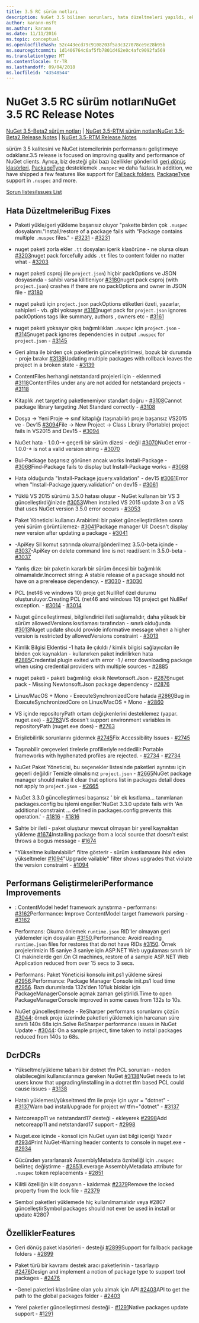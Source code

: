 ```yaml
---
title: 3.5 RC sürüm notları
description: NuGet 3.5 bilinen sorunları, hata düzeltmeleri yapıldı, eklenen özellikler ve dcr RC sürüm notları.
author: karann-msft
ms.author: karann
ms.date: 11/11/2016
ms.topic: conceptual
ms.openlocfilehash: 52c443ecd79c9108203f5a3c327078ce9e28b95b
ms.sourcegitcommit: 1d1406764c6af5fb7801d462e0c4afc9092fa569
ms.translationtype: MT
ms.contentlocale: tr-TR
ms.lasthandoff: 09/04/2018
ms.locfileid: "43548544"
---
```

# <a name="nuget-35-rc-release-notes"></a><span data-ttu-id="50ff1-103">NuGet 3.5 RC sürüm notları</span><span class="sxs-lookup"><span data-stu-id="50ff1-103">NuGet 3.5 RC Release Notes</span></span>

<span data-ttu-id="50ff1-104">[NuGet 3.5-Beta2 sürüm notları](../release-notes/nuget-3.5-Beta2.md) | [NuGet 3.5-RTM sürüm notları](../release-notes/nuget-3.5-RTM.md)</span><span class="sxs-lookup"><span data-stu-id="50ff1-104">[NuGet 3.5-Beta2 Release Notes](../release-notes/nuget-3.5-Beta2.md) | [NuGet 3.5-RTM Release Notes](../release-notes/nuget-3.5-RTM.md)</span></span>

<span data-ttu-id="50ff1-105">sürüm 3.5 kalitesini ve NuGet istemcilerinin performansını geliştirmeye odaklanır.</span><span class="sxs-lookup"><span data-stu-id="50ff1-105">3.5 release is focused on improving quality and performance of NuGet clients.</span></span> <span data-ttu-id="50ff1-106">Ayrıca, biz desteği gibi bazı özellikler gönderildi [geri dönüş klasörleri](https://github.com/NuGet/Home/issues/2899), [PackageType](https://github.com/NuGet/Home/issues/2476) desteklemek `.nuspec` ve daha fazlası.</span><span class="sxs-lookup"><span data-stu-id="50ff1-106">In addition, we have shipped a few features like support for [Fallback folders](https://github.com/NuGet/Home/issues/2899), [PackageType](https://github.com/NuGet/Home/issues/2476) support in `.nuspec` and more.</span></span>

[<span data-ttu-id="50ff1-107">Sorun listesi</span><span class="sxs-lookup"><span data-stu-id="50ff1-107">Issues List</span></span>](https://github.com/NuGet/Home/issues?q=is%3Aissue+is%3Aclosed+milestone%3A%223.5%20RC")

## <a name="bug-fixes"></a><span data-ttu-id="50ff1-108">Hata Düzeltmeleri</span><span class="sxs-lookup"><span data-stu-id="50ff1-108">Bug Fixes</span></span>

* <span data-ttu-id="50ff1-109">Paketi yükle/geri yükleme başarısız oluyor "pakette birden çok `.nuspec` dosyalarını."</span><span class="sxs-lookup"><span data-stu-id="50ff1-109">Install/restore of a package fails with "Package contains multiple `.nuspec` files."</span></span><span data-ttu-id="50ff1-110"> - [#3231](https://github.com/NuGet/Home/issues/3231)</span><span class="sxs-lookup"><span data-stu-id="50ff1-110"> - [#3231](https://github.com/NuGet/Home/issues/3231)</span></span>

* <span data-ttu-id="50ff1-111">nuget paketi zorla ekler `.tt` dosyaları içerik klasörüne - ne olursa olsun [#3203](https://github.com/NuGet/Home/issues/3203)</span><span class="sxs-lookup"><span data-stu-id="50ff1-111">nuget pack forcefully adds `.tt` files to content folder no matter what - [#3203](https://github.com/NuGet/Home/issues/3203)</span></span>

* <span data-ttu-id="50ff1-112">nuget paketi csproj (ile `project.json`) hiçbir packOptions ve JSON dosyasında - sahibi varsa kilitleniyor [#3180](https://github.com/NuGet/Home/issues/3180)</span><span class="sxs-lookup"><span data-stu-id="50ff1-112">nuget pack csproj (with `project.json`) crashes if there are no packOptions and owner in JSON file - [#3180](https://github.com/NuGet/Home/issues/3180)</span></span>

* <span data-ttu-id="50ff1-113">nuget paketi için `project.json` packOptions etiketleri özeti, yazarlar, sahipleri - vb. gibi yoksayar [#3161](https://github.com/NuGet/Home/issues/3161)</span><span class="sxs-lookup"><span data-stu-id="50ff1-113">nuget pack for `project.json` ignores packOptions tags like summary, authors , owners etc - [#3161](https://github.com/NuGet/Home/issues/3161)</span></span>

* <span data-ttu-id="50ff1-114">nuget paketi yoksayar çıkış bağımlılıkları `.nuspec` için `project.json`  -  [#3145](https://github.com/NuGet/Home/issues/3145)</span><span class="sxs-lookup"><span data-stu-id="50ff1-114">nuget pack ignores dependencies in output `.nuspec` for `project.json` - [#3145](https://github.com/NuGet/Home/issues/3145)</span></span>

* <span data-ttu-id="50ff1-115">Geri alma ile birden çok paketlerin güncelleştirilmesi, bozuk bir durumda - proje bırakır [#3139](https://github.com/NuGet/Home/issues/3139)</span><span class="sxs-lookup"><span data-stu-id="50ff1-115">Updating multiple packages with rollback leaves the project in a broken state - [#3139](https://github.com/NuGet/Home/issues/3139)</span></span>

* <span data-ttu-id="50ff1-116">ContentFiles herhangi netstandard projeleri için - eklenmedi [#3118](https://github.com/NuGet/Home/issues/3118)</span><span class="sxs-lookup"><span data-stu-id="50ff1-116">ContentFiles under any are not added for netstandard projects - [#3118](https://github.com/NuGet/Home/issues/3118)</span></span>

* <span data-ttu-id="50ff1-117">Kitaplık .net targeting paketlenemiyor standart doğru - [#3108](https://github.com/NuGet/Home/issues/3108)</span><span class="sxs-lookup"><span data-stu-id="50ff1-117">Cannot package library targeting .Net Standard correctly - [#3108](https://github.com/NuGet/Home/issues/3108)</span></span>

* <span data-ttu-id="50ff1-118">Dosya -> Yeni Proje -> sınıf kitaplığı (taşınabilir) proje başarısız VS2015 ve - Dev15 [#3094](https://github.com/NuGet/Home/issues/3094)</span><span class="sxs-lookup"><span data-stu-id="50ff1-118">File -> New Project -> Class Library (Portable) project fails in VS2015 and Dev15 - [#3094](https://github.com/NuGet/Home/issues/3094)</span></span>

* <span data-ttu-id="50ff1-119">NuGet hata - 1.0.0-\* geçerli bir sürüm dizesi - değil [#3070](https://github.com/NuGet/Home/issues/3070)</span><span class="sxs-lookup"><span data-stu-id="50ff1-119">NuGet error - 1.0.0-\* is not a valid version string - [#3070](https://github.com/NuGet/Home/issues/3070)</span></span>

* <span data-ttu-id="50ff1-120">Bul-Package başarısız görünen ancak works Install-Package - [#3068](https://github.com/NuGet/Home/issues/3068)</span><span class="sxs-lookup"><span data-stu-id="50ff1-120">Find-Package fails to display but Install-Package works - [#3068](https://github.com/NuGet/Home/issues/3068)</span></span>

* <span data-ttu-id="50ff1-121">Hata olduğunda "Install-Package jquery.validation" - dev15 [#3061](https://github.com/NuGet/Home/issues/3061)</span><span class="sxs-lookup"><span data-stu-id="50ff1-121">Error when "Install-Package jquery.validation" on dev15 - [#3061](https://github.com/NuGet/Home/issues/3061)</span></span>

* <span data-ttu-id="50ff1-122">Yüklü VS 2015 sürümü 3.5.0 hatası oluşur - NuGet kullanan bir VS 3 güncelleştirdiğinizde [#3053](https://github.com/NuGet/Home/issues/3053)</span><span class="sxs-lookup"><span data-stu-id="50ff1-122">When installed VS 2015 update 3 on a VS that uses NuGet version 3.5.0 error occurs - [#3053](https://github.com/NuGet/Home/issues/3053)</span></span>

* <span data-ttu-id="50ff1-123">Paket Yöneticisi kullanıcı Arabirimi: bir paket güncelleştirdikten sonra yeni sürüm görüntülemez- [#3041](https://github.com/NuGet/Home/issues/3041)</span><span class="sxs-lookup"><span data-stu-id="50ff1-123">Package manager UI: Doesn't display new version after updating a package - [#3041](https://github.com/NuGet/Home/issues/3041)</span></span>

* <span data-ttu-id="50ff1-124">-ApiKey Sil komut satırında okuma/gönderilmez 3.5.0-beta içinde - [#3037](https://github.com/NuGet/Home/issues/3037)</span><span class="sxs-lookup"><span data-stu-id="50ff1-124">-ApiKey on delete command line is not read/sent in 3.5.0-beta - [#3037](https://github.com/NuGet/Home/issues/3037)</span></span>

* <span data-ttu-id="50ff1-125">Yanlış dize: bir paketin kararlı bir sürüm öncesi bir bağımlılık olmamalıdır.</span><span class="sxs-lookup"><span data-stu-id="50ff1-125">Incorrect string: A stable release of a package should not have on a prerelease dependency.</span></span><span data-ttu-id="50ff1-126"> - [#3030](https://github.com/NuGet/Home/issues/3030)</span><span class="sxs-lookup"><span data-stu-id="50ff1-126"> - [#3030](https://github.com/NuGet/Home/issues/3030)</span></span>

* <span data-ttu-id="50ff1-127">PCL (net46 ve windows 10) proje get NullRef özel durumu oluşturuluyor.</span><span class="sxs-lookup"><span data-stu-id="50ff1-127">Creating PCL (net46 and windows 10) project get NullRef exception.</span></span><span data-ttu-id="50ff1-128"> - [#3014](https://github.com/NuGet/Home/issues/3014)</span><span class="sxs-lookup"><span data-stu-id="50ff1-128"> - [#3014](https://github.com/NuGet/Home/issues/3014)</span></span>

* <span data-ttu-id="50ff1-129">Nuget güncelleştirmesi, bilgilendirici ileti sağlamalıdır, daha yüksek bir sürüm allowedVersions kısıtlaması tarafından - sınırlı olduğunda [#3013](https://github.com/NuGet/Home/issues/3013)</span><span class="sxs-lookup"><span data-stu-id="50ff1-129">Nuget update should provide informative message when a higher version is restricted by allowedVersions constraint - [#3013](https://github.com/NuGet/Home/issues/3013)</span></span>

* <span data-ttu-id="50ff1-130">Kimlik Bilgisi Eklentisi -1 hata ile çıkıldı / kimlik bilgisi sağlayıcıları ile birden çok kaynakları - kullanırken paket indirilirken hata [#2885](https://github.com/NuGet/Home/issues/2885)</span><span class="sxs-lookup"><span data-stu-id="50ff1-130">Credential plugin exited with error -1 / error downloading package when using credential providers with multiple sources - [#2885](https://github.com/NuGet/Home/issues/2885)</span></span>

* <span data-ttu-id="50ff1-131">nuget paketi - paketi bağımlılığı eksik Newtonsoft.Json - [#2876](https://github.com/NuGet/Home/issues/2876)</span><span class="sxs-lookup"><span data-stu-id="50ff1-131">nuget pack - Missing Newtonsoft.Json package dependency - [#2876](https://github.com/NuGet/Home/issues/2876)</span></span>

* <span data-ttu-id="50ff1-132">Linux/MacOS + Mono - ExecuteSynchronizedCore hatada [#2860](https://github.com/NuGet/Home/issues/2860)</span><span class="sxs-lookup"><span data-stu-id="50ff1-132">Bug in ExecuteSynchronizedCore on Linux/MacOS + Mono - [#2860](https://github.com/NuGet/Home/issues/2860)</span></span>

* <span data-ttu-id="50ff1-133">VS içinde repositoryPath ortam değişkenlerini desteklemez (yapar. nuget.exe) - [#2763](https://github.com/NuGet/Home/issues/2763)</span><span class="sxs-lookup"><span data-stu-id="50ff1-133">VS doesn't support environment variables in repositoryPath (nuget.exe does) - [#2763](https://github.com/NuGet/Home/issues/2763)</span></span>

* <span data-ttu-id="50ff1-134">Erişilebilirlik sorunlarını gidermek [#2745](https://github.com/NuGet/Home/issues/2745)</span><span class="sxs-lookup"><span data-stu-id="50ff1-134">Fix Accessibility Issues - [#2745](https://github.com/NuGet/Home/issues/2745)</span></span>

* <span data-ttu-id="50ff1-135">Taşınabilir çerçeveleri tirelerle profilleriyle reddedilir.</span><span class="sxs-lookup"><span data-stu-id="50ff1-135">Portable frameworks with hyphenated profiles are rejected.</span></span><span data-ttu-id="50ff1-136"> - [#2734](https://github.com/NuGet/Home/issues/2734)</span><span class="sxs-lookup"><span data-stu-id="50ff1-136"> - [#2734](https://github.com/NuGet/Home/issues/2734)</span></span>

* <span data-ttu-id="50ff1-137">NuGet Paket Yöneticisi, bu seçenekler listesinde paketleri ayrıntısı için geçerli değildir Temizle olmalısınız `project.json`  -  [#2665](https://github.com/NuGet/Home/issues/2665)</span><span class="sxs-lookup"><span data-stu-id="50ff1-137">NuGet package manager should make it clear that options list in packages detail does not apply to `project.json` - [#2665](https://github.com/NuGet/Home/issues/2665)</span></span>

* <span data-ttu-id="50ff1-138">NuGet 3.3.0 güncelleştirmesi başarısız ' bir ek kısıtlama... tanımlanan packages.config bu işlemi engeller.'</span><span class="sxs-lookup"><span data-stu-id="50ff1-138">NuGet 3.3.0 update fails with 'An additional constraint ... defined in packages.config prevents this operation.'</span></span><span data-ttu-id="50ff1-139"> - [#1816](https://github.com/NuGet/Home/issues/1816)</span><span class="sxs-lookup"><span data-stu-id="50ff1-139"> - [#1816](https://github.com/NuGet/Home/issues/1816)</span></span>

* <span data-ttu-id="50ff1-140">Sahte bir ileti - paket oluşturur mevcut olmayan bir yerel kaynaktan yükleme [#1674](https://github.com/NuGet/Home/issues/1674)</span><span class="sxs-lookup"><span data-stu-id="50ff1-140">Installing package from a local source that doesn't exist throws a bogus message - [#1674](https://github.com/NuGet/Home/issues/1674)</span></span>

* <span data-ttu-id="50ff1-141">"Yükseltme kullanılabilir" filtre gösterir - sürüm kısıtlamasını ihlal eden yükseltmeler [#1094](https://github.com/NuGet/Home/issues/1094)</span><span class="sxs-lookup"><span data-stu-id="50ff1-141">"Upgrade vailable" filter shows upgrades that violate the version constraint - [#1094](https://github.com/NuGet/Home/issues/1094)</span></span>

## <a name="performance-improvements"></a><span data-ttu-id="50ff1-142">Performans Geliştirmeleri</span><span class="sxs-lookup"><span data-stu-id="50ff1-142">Performance Improvements</span></span>

* <span data-ttu-id="50ff1-143">: ContentModel hedef framework ayrıştırma - performansı [#3162](https://github.com/NuGet/Home/issues/3162)</span><span class="sxs-lookup"><span data-stu-id="50ff1-143">Performance: Improve ContentModel target framework parsing - [#3162](https://github.com/NuGet/Home/issues/3162)</span></span>

* <span data-ttu-id="50ff1-144">Performans: Okuma önlemek `runtime.json` RID'ler olmayan geri yüklemeler için dosyaları [#3150](https://github.com/NuGet/Home/issues/3150).</span><span class="sxs-lookup"><span data-stu-id="50ff1-144">Performance: Avoid reading `runtime.json` files for restores that do not have RIDs [#3150](https://github.com/NuGet/Home/issues/3150).</span></span> <span data-ttu-id="50ff1-145">Örnek projelerimizin 15 saniye 3 saniye için ASP.NET Web uygulaması sınırlı bir CI makinelerde geri.</span><span class="sxs-lookup"><span data-stu-id="50ff1-145">On CI machines, restore of a sample ASP.NET Web Application reduced from over 15 secs to 3 secs.</span></span>

* <span data-ttu-id="50ff1-146">Performans: Paket Yöneticisi konsolu init.ps1 yükleme süresi [#2956](https://github.com/NuGet/Home/issues/2956).</span><span class="sxs-lookup"><span data-stu-id="50ff1-146">Performance: Package Manager Console init.ps1 load time [#2956](https://github.com/NuGet/Home/issues/2956).</span></span> <span data-ttu-id="50ff1-147">Bazı durumlarda 132s'den 10'luk bloklar için PackageManagerConsole açmak zaman geliştirildi.</span><span class="sxs-lookup"><span data-stu-id="50ff1-147">Time to open PackageManagerConsole improved in some cases from 132s to 10s.</span></span>

* <span data-ttu-id="50ff1-148">NuGet güncelleştirmede - ReSharper performans sorunlarını çözün [#3044](https://github.com/NuGet/Home/issues/3044): örnek proje üzerinde paketleri yüklemek için harcanan süre sınırlı 140s 68s için.</span><span class="sxs-lookup"><span data-stu-id="50ff1-148">Solve ReSharper performance issues in NuGet Update - [#3044](https://github.com/NuGet/Home/issues/3044): On a sample project, time taken to install packages reduced from 140s to 68s.</span></span>

## <a name="dcrs"></a><span data-ttu-id="50ff1-149">Dcr</span><span class="sxs-lookup"><span data-stu-id="50ff1-149">DCRs</span></span>

* <span data-ttu-id="50ff1-150">Yükseltme/yükleme tabanlı bir dotnet tfm PCL sorunları - neden olabileceğini kullanıcılarınıza gereken NuGet [#3138](https://github.com/NuGet/Home/issues/3138)</span><span class="sxs-lookup"><span data-stu-id="50ff1-150">NuGet needs to let users know that upgrading/installing in a dotnet tfm based PCL could cause issues - [#3138](https://github.com/NuGet/Home/issues/3138)</span></span>

* <span data-ttu-id="50ff1-151">Hatalı yüklemesi/yükseltmesi tfm ile proje için uyar = "dotnet" - [#3137](https://github.com/NuGet/Home/issues/3137)</span><span class="sxs-lookup"><span data-stu-id="50ff1-151">Warn bad install/upgrade for project w/ tfm="dotnet" - [#3137](https://github.com/NuGet/Home/issues/3137)</span></span>

* <span data-ttu-id="50ff1-152">Netcoreapp11 ve netstandard17 desteği - ekleyerek [#2998](https://github.com/NuGet/Home/issues/2998)</span><span class="sxs-lookup"><span data-stu-id="50ff1-152">Add netcoreapp11 and netstandard17 support - [#2998](https://github.com/NuGet/Home/issues/2998)</span></span>

* <span data-ttu-id="50ff1-153">Nuget.exe içinde - konsol için NuGet uyarı üst bilgi içeriği Yazdır [#2934](https://github.com/NuGet/Home/issues/2934)</span><span class="sxs-lookup"><span data-stu-id="50ff1-153">Print NuGet-Warning header contents to console in nuget.exe - [#2934](https://github.com/NuGet/Home/issues/2934)</span></span>

* <span data-ttu-id="50ff1-154">Gücünden yararlanarak AssemblyMetadata özniteliği için `.nuspec` belirteç değiştirme - [#2851](https://github.com/NuGet/Home/issues/2851)</span><span class="sxs-lookup"><span data-stu-id="50ff1-154">Leverage AssemblyMetadata attribute for `.nuspec` token replacements - [#2851](https://github.com/NuGet/Home/issues/2851)</span></span>

* <span data-ttu-id="50ff1-155">Kilitli özelliğin kilit dosyanın - kaldırmak [#2379](https://github.com/NuGet/Home/issues/2379)</span><span class="sxs-lookup"><span data-stu-id="50ff1-155">Remove the locked property from the lock file - [#2379](https://github.com/NuGet/Home/issues/2379)</span></span>

* <span data-ttu-id="50ff1-156">Sembol paketleri yüklemede hiç kullanılmamalıdır veya #2807 güncelleştir</span><span class="sxs-lookup"><span data-stu-id="50ff1-156">Symbol packages should not ever be used in install or update #2807</span></span>

## <a name="features"></a><span data-ttu-id="50ff1-157">Özellikler</span><span class="sxs-lookup"><span data-stu-id="50ff1-157">Features</span></span>

* <span data-ttu-id="50ff1-158">Geri dönüş paket klasörleri - desteği [#2899](https://github.com/NuGet/Home/issues/2899)</span><span class="sxs-lookup"><span data-stu-id="50ff1-158">Support for fallback package folders - [#2899](https://github.com/NuGet/Home/issues/2899)</span></span>

* <span data-ttu-id="50ff1-159">Paket türü bir kavramı destek aracı paketlerinin - tasarlayıp [#2476](https://github.com/NuGet/Home/issues/2476)</span><span class="sxs-lookup"><span data-stu-id="50ff1-159">Design and implement a notion of package type to support tool packages - [#2476](https://github.com/NuGet/Home/issues/2476)</span></span>

* <span data-ttu-id="50ff1-160">-Genel paketleri klasörüne olan yolu almak için API [#2403](https://github.com/NuGet/Home/issues/2403)</span><span class="sxs-lookup"><span data-stu-id="50ff1-160">API to get the path to the global packages folder - [#2403](https://github.com/NuGet/Home/issues/2403)</span></span>

* <span data-ttu-id="50ff1-161">Yerel paketler güncelleştirmesi desteği - [#1291](https://github.com/NuGet/Home/issues/1291)</span><span class="sxs-lookup"><span data-stu-id="50ff1-161">Native packages update support - [#1291](https://github.com/NuGet/Home/issues/1291)</span></span>
